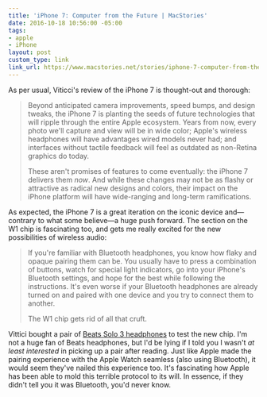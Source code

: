 ```yaml
---
title: 'iPhone 7: Computer from the Future | MacStories'
date: 2016-10-18 10:56:00 -05:00
tags:
- apple
- iPhone
layout: post
custom_type: link
link_url: https://www.macstories.net/stories/iphone-7-computer-from-the-future
---
```


As per usual, Viticci's review of the iPhone 7 is thought-out and thorough:

> Beyond anticipated camera improvements, speed bumps, and design tweaks, the iPhone 7 is planting the seeds of future technologies that will ripple through the entire Apple ecosystem. Years from now, every photo we'll capture and view will be in wide color; Apple's wireless headphones will have advantages wired models never had; and interfaces without tactile feedback will feel as outdated as non-Retina graphics do today.
>
> These aren't promises of features to come eventually: the iPhone 7 delivers them *now*. And while these changes may not be as flashy or attractive as radical new designs and colors, their impact on the iPhone platform will have wide-ranging and long-term ramifications.

As expected, the iPhone 7 is a great iteration on the iconic device and—contrary to what some believe—a huge push forward. The section on the W1 chip is fascinating too, and gets me really excited for the new possibilities of wireless audio:

> If you're familiar with Bluetooth headphones, you know how flaky and opaque pairing them can be. You usually have to press a combination of buttons, watch for special light indicators, go into your iPhone's Bluetooth settings, and hope for the best while following the instructions. It's even worse if your Bluetooth headphones are already turned on and paired with one device and you try to connect them to another.
>
> The W1 chip gets rid of all that cruft.

Vittici bought a pair of [Beats Solo 3 headphones](http://www.apple.com/shop/product/MP582LL/A/beats-solo3-wireless-on-ear-headphones-black) to test the new chip. I'm not a huge fan of Beats headphones, but I'd be lying if I told you I wasn't *at least interested* in picking up a pair after reading. Just like Apple made the pairing experience with the Apple Watch seamless (also using Bluetooth), it would seem they've nailed this experience too. It's fascinating how Apple has been able to mold this terrible protocol to its will. In essence, if they didn't tell you it was Bluetooth, you'd never know.
